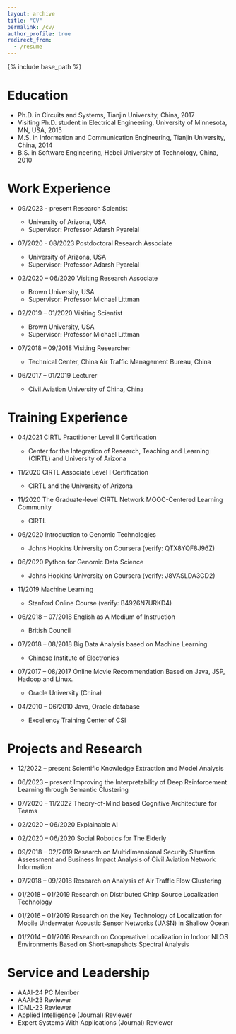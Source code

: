 ```yaml
---
layout: archive
title: "CV"
permalink: /cv/
author_profile: true
redirect_from:
  - /resume
---
```


{% include base_path %}

Education
======
* Ph.D. in Circuits and Systems, Tianjin University, China, 2017
* Visiting Ph.D. student in Electrical Engineering, University of Minnesota, MN, USA, 2015
* M.S. in Information and Communication Engineering, Tianjin University, China, 2014
* B.S. in Software Engineering, Hebei University of Technology, China, 2010

Work Experience
======
* 09/2023 - present  Research Scientist
  * University of Arizona, USA
  * Supervisor: Professor Adarsh Pyarelal

* 07/2020 - 08/2023  Postdoctoral Research Associate
  * University of Arizona, USA
  * Supervisor: Professor Adarsh Pyarelal

* 02/2020 – 06/2020  Visiting Research Associate 
  * Brown University, USA
  * Supervisor: Professor Michael Littman

* 02/2019 – 01/2020  Visiting Scientist    
  * Brown University, USA
  * Supervisor: Professor Michael Littman

* 07/2018 – 09/2018  Visiting Researcher      
  * Technical Center, China Air Traffic Management Bureau, China

* 06/2017 – 01/2019  Lecturer       
  * Civil Aviation University of China, China 

Training Experience
======
* 04/2021  CIRTL Practitioner Level II Certification   
  * Center for the Integration of Research, Teaching and Learning (CIRTL) and University of Arizona 

* 11/2020  CIRTL Associate Level I Certification   
  * CIRTL and the University of Arizona 

* 11/2020  The Graduate-level CIRTL Network MOOC-Centered Learning Community  
  * CIRTL 

* 06/2020 Introduction to Genomic Technologies   
  * Johns Hopkins University on Coursera  (verify: QTX8YQF8J96Z) 

* 06/2020  Python for Genomic Data Science   
  * Johns Hopkins University on Coursera  (verify: J8VASLDA3CD2)  

* 11/2019  Machine Learning   
  * Stanford Online Course  (verify: B4926N7URKD4) 

* 06/2018 – 07/2018 English as A Medium of Instruction  
  * British Council  

* 07/2018 – 08/2018  Big Data Analysis based on Machine Learning 
  * Chinese Institute of Electronics 

* 07/2017 – 08/2017  Online Movie Recommendation Based on Java, JSP, Hadoop and Linux. 
  * Oracle University (China) 

* 04/2010 – 06/2010  Java, Oracle database 
  * Excellency Training Center of CSI 

Projects and Research
======
* 12/2022 – present Scientific Knowledge Extraction and Model Analysis

* 06/2023 – present Improving the Interpretability of Deep Reinforcement Learning through Semantic Clustering

* 07/2020 – 11/2022 Theory-of-Mind based Cognitive Architecture for Teams

* 02/2020 – 06/2020 Explainable AI

* 02/2020 – 06/2020 Social Robotics for The Elderly

* 09/2018 – 02/2019 Research on Multidimensional Security Situation Assessment and Business Impact Analysis of Civil Aviation Network Information

* 07/2018 – 09/2018 Research on Analysis of Air Traffic Flow Clustering

* 01/2018 – 01/2019 Research on Distributed Chirp Source Localization Technology

* 01/2016 – 01/2019 Research on the Key Technology of Localization for Mobile Underwater Acoustic Sensor Networks (UASN) in Shallow Ocean

* 01/2014 – 01/2016 Research on Cooperative Localization in Indoor NLOS Environments Based on Short-snapshots Spectral Analysis

Service and Leadership
======
* AAAI-24 PC Member
* AAAI-23 Reviewer
* ICML-23 Reviewer
* Applied Intelligence (Journal) Reviewer
* Expert Systems With Applications (Journal) Reviewer

